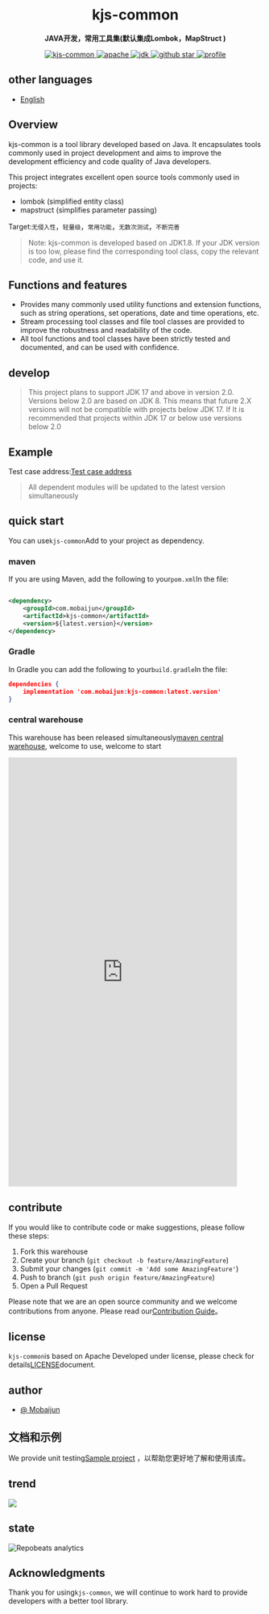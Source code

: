 <h1 align="center">
    kjs-common
</h1>
<p align="center">
    <strong>JAVA开发，常用工具集(默认集成Lombok，MapStruct ) </strong>
</p>
<p align="center">
    <a target="_blank" href="https://search.maven.org/artifact/com.mobaijun/kjs-common">
        <img src="https://img.shields.io/maven-central/v/com.mobaijun/kjs-common.svg?style=flat&logo=Apache Maven"
             alt="kjs-common"/>
    </a>
    <a target="_blank" href="https://www.apache.org/licenses/LICENSE-2.0.html">
        <img src="https://img.shields.io/badge/license-Apache%202-4EB1BA.svg?style=flat&logo=apache" alt="apache">
    </a>
    <a target="_blank" href="https://www.oracle.com/technetwork/java/javase/downloads/index.html">
        <img src="https://img.shields.io/badge/JDK-1.8+-green.svg?style=flat&logo=Oracle" alt="jdk">
    </a>
    <a target="_blank" href='https://github.com/mobaijun/kjs-common'>
        <img src="https://img.shields.io/github/stars/mobaijun/kjs-common.svg?style=flat&logo=GitHub"
             alt="github star">
    </a>
    <a target="_blank" href='https://github.com/mobaijun/kjs-common'>
        <img src="https://komarev.com/ghpvc/?username=mobaijun&color=orange" alt="profile">
    </a>
</p>

## other languages

-   [English](README.en.md)

## Overview

kjs-common is a tool library developed based on Java. It encapsulates tools commonly used in project development and aims to improve the development efficiency and code quality of Java developers.

This project integrates excellent open source tools commonly used in projects:

-   lombok (simplified entity class)
-   mapstruct (simplifies parameter passing)

Target:`无侵入性`，`轻量级`，`常用功能`，`无数次测试`，`不断完善`

> Note: kjs-common is developed based on JDK1.8. If your JDK version is too low, please find the corresponding tool class, copy the relevant code, and use it.

## Functions and features

-   Provides many commonly used utility functions and extension functions, such as string operations, set operations, date and time operations, etc.
-   Stream processing tool classes and file tool classes are provided to improve the robustness and readability of the code.
-   All tool functions and tool classes have been strictly tested and documented, and can be used with confidence.

## develop

> This project plans to support JDK 17 and above in version 2.0. Versions below 2.0 are based on JDK 8. This means that future 2.X versions will not be compatible with projects below JDK 17. If
> It is recommended that projects within JDK 17 or below use versions below 2.0

## Example

Test case address:[Test case address](https://github.com/mobaijun/kjs-common/tree/main/src/test/java/com/mobaijun/common/test)

> All dependent modules will be updated to the latest version simultaneously

## quick start

You can use`kjs-common`Add to your project as dependency.

### maven

If you are using Maven, add the following to your`pom.xml`In the file:

```xml

<dependency>
    <groupId>com.mobaijun</groupId>
    <artifactId>kjs-common</artifactId>
    <version>${latest.version}</version>
</dependency>
```

### Gradle

In Gradle you can add the following to your`build.gradle`In the file:

```json
dependencies {
    implementation 'com.mobaijun:kjs-common:latest.version'
}
```

### central warehouse

This warehouse has been released simultaneously[maven central warehouse](https://mvnrepository.com/artifact/com.mobaijun/kjs-common), welcome to use, welcome to start

<iframe height=850 width=90% src="https://search.maven.org/search?q=com.mobaijun" frameborder=0 allowfullscreen></iframe>

## contribute

If you would like to contribute code or make suggestions, please follow these steps:

1.  Fork this warehouse
2.  Create your branch (`git checkout -b feature/AmazingFeature`)
3.  Submit your changes (`git commit -m 'Add some AmazingFeature'`)
4.  Push to branch (`git push origin feature/AmazingFeature`)
5.  Open a Pull Request

Please note that we are an open source community and we welcome contributions from anyone. Please read our[Contribution Guide](https://github.com/april-projects/april-norm/blob/main/README.md)。

## license

`kjs-common`is based on Apache
Developed under license, please check for details[LICENSE](https://github.com/mobaijun/kjs-common/blob/main/LICENSE.txt)document.

## author

-   [@ Mobaijun](https://github.com/mobaijun)

## 文档和示例

We provide unit testing[Sample project](https://github.com/mobaijun/kjs-common/tree/main/src/test/java/com/mobaijun/common/test)
，以帮助您更好地了解和使用该库。

## trend

![](https://starchart.cc/mobaijun/kjs-common.svg)

## state

![Repobeats analytics](https://repobeats.axiom.co/api/embed/c6b9508b383c2d1c0f1d01b6d3568d5240482f7c.svg "Repobeats analytics image")

## Acknowledgments

Thank you for using`kjs-common`, we will continue to work hard to provide developers with a better tool library.

